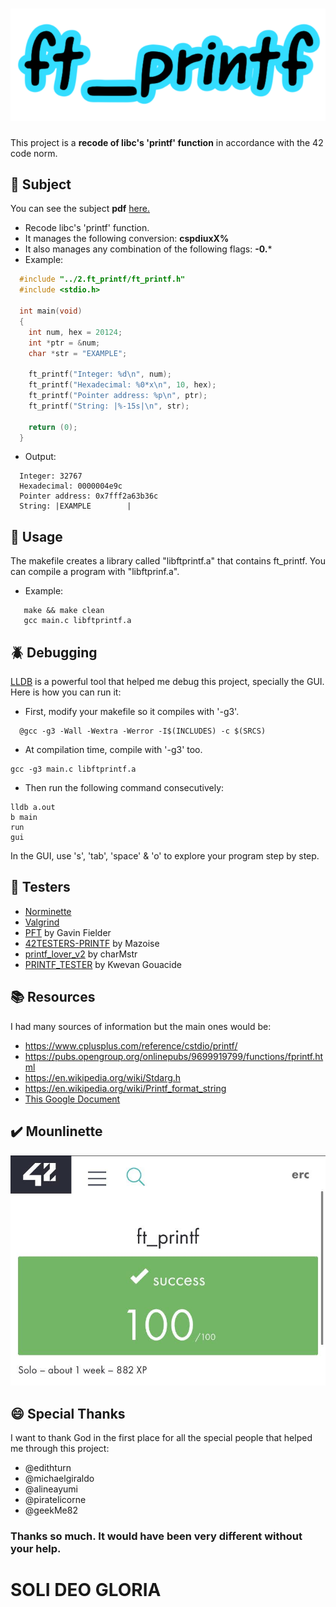 # ![ft_printf_logo](3.test/img/printf_logo.png)
This project is a **recode of libc's 'printf' function** in accordance with the 42 code norm.

## :dart: Subject
You can see the subject **pdf** [here.](https://cdn.intra.42.fr/pdf/pdf/10819/en.subject.pdf)
  * Recode libc's 'printf' function.
  * It manages the following conversion: **cspdiuxX%**
  * It also manages any combination of the following flags: **-0.***
  * Example:
  ```c
    #include "../2.ft_printf/ft_printf.h"
    #include <stdio.h>

    int main(void)
    {
      int num, hex = 20124;
      int *ptr = &num;
      char *str = "EXAMPLE";

      ft_printf("Integer: %d\n", num);
      ft_printf("Hexadecimal: %0*x\n", 10, hex);
      ft_printf("Pointer address: %p\n", ptr);
      ft_printf("String: |%-15s|\n", str);

      return (0);
    }
  ```
  * Output:
  ```
    Integer: 32767
    Hexadecimal: 0000004e9c
    Pointer address: 0x7fff2a63b36c
    String: |EXAMPLE        |
  ```
    
## :wrench: Usage
The makefile creates a library called "libftprintf.a" that contains ft_printf. You can compile a program with "libftprinf.a".
  * Example:
  ```
     make && make clean
     gcc main.c libftprintf.a
  ```
## :beetle: Debugging
[LLDB](https://en.wikipedia.org/wiki/LLDB_(debugger)) is a powerful tool that helped me debug this project, specially the GUI.
Here is how you can run it:
  *    First, modify your makefile so it compiles with '-g3'.
  ```
  	@gcc -g3 -Wall -Wextra -Werror -I$(INCLUDES) -c $(SRCS)
  ```
  *    At compilation time, compile with '-g3' too.
  ```
  gcc -g3 main.c libftprintf.a
  ```
  *    Then run the following command consecutively:
  ```
  lldb a.out
  b main
  run
  gui
  ```
  In the GUI, use 's', 'tab', 'space' & 'o' to explore your program step by step.
## :boxing_glove: Testers
* [Norminette](https://github.com/42sp/norminette-client)
* [Valgrind](https://en.wikipedia.org/wiki/Valgrind)
* [PFT](https://github.com/gavinfielder/pft) by Gavin Fielder
* [42TESTERS-PRINTF](https://github.com/Mazoise/42TESTERS-PRINTF) by Mazoise
* [printf_lover_v2](https://github.com/charMstr/printf_lover_v2) by charMstr
* [PRINTF_TESTER](https://github.com/Kwevan/PRINTF_TESTER) by Kwevan Gouacide
## :books: Resources
I had many sources of information but the main ones would be:
* https://www.cplusplus.com/reference/cstdio/printf/
* https://pubs.opengroup.org/onlinepubs/9699919799/functions/fprintf.html
* https://en.wikipedia.org/wiki/Stdarg.h
* https://en.wikipedia.org/wiki/Printf_format_string
* [This Google Document](https://docs.google.com/document/d/1znc7N5ua3WC1PhGcirRhtadHYSrPK3wxTApMdlJXYes/edit?pli=1#)
## :heavy_check_mark: Mounlinette
![result_by_mounlinette](3.test/img/result.jpg)
## :smile: Special Thanks
I want to thank God in the first place for all the special people that helped me through this project:
* @edithturn
* @michaelgiraldo
* @alineayumi
* @piratelicorne
* @geekMe82
### Thanks so much. It would have been very different without your help.
# **SOLI DEO GLORIA**

